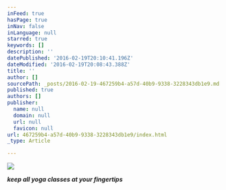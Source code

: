```yaml
---
inFeed: true
hasPage: true
inNav: false
inLanguage: null
starred: true
keywords: []
description: ''
datePublished: '2016-02-19T20:10:41.196Z'
dateModified: '2016-02-19T20:08:43.388Z'
title: ''
author: []
sourcePath: _posts/2016-02-19-467259b4-a57d-40b9-9338-3228343db1e9.md
published: true
authors: []
publisher:
  name: null
  domain: null
  url: null
  favicon: null
url: 467259b4-a57d-40b9-9338-3228343db1e9/index.html
_type: Article

---
```

![](https://the-grid-user-content.s3-us-west-2.amazonaws.com/c4c168f1-4f3f-4f73-95ef-914678bf8b24.JPG)

_**keep all yoga classes at your fingertips**_